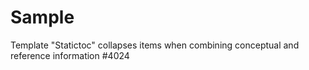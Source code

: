 # Sample 

Template "Statictoc" collapses items when combining conceptual and reference information #4024